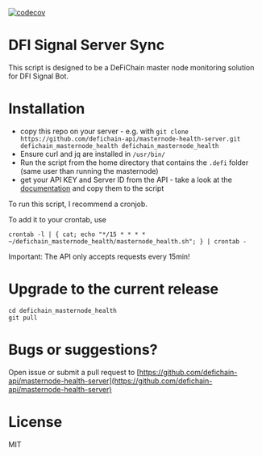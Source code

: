 [![codecov](https://codecov.io/gh/defichain-api/masternode-health-server/branch/master/graph/badge.svg?token=WWRB5IZN7A)](https://codecov.io/gh/defichain-api/masternode-health-server)


# DFI Signal Server Sync
This script is designed to be a DeFiChain master node monitoring solution for DFI Signal Bot.

# Installation

- copy this repo on your server - e.g. with `git clone https://github.com/defichain-api/masternode-health-server.git defichain_masternode_health defichain_masternode_health`
- Ensure curl and jq are installed in `/usr/bin/`
- Run the script from the home directory that contains the `.defi` folder (same user than running the masternode)
- get your API KEY and Server ID from the API - take a look at the [documentation](https://docs.defichain-masternode-health.com/) and copy them to the script

To run this script, I recommend a cronjob.

To add it to your crontab, use 

```
crontab -l | { cat; echo "*/15 * * * * ~/defichain_masternode_health/masternode_health.sh"; } | crontab -
```

Important:
The API only accepts requests every 15min!

# Upgrade to the current release

```
cd defichain_masternode_health
git pull
```

# Bugs or suggestions?
Open issue or submit a pull request to
[https://github.com/defichain-api/masternode-health-server](https://github.com/defichain-api/masternode-health-server)

# License
MIT
